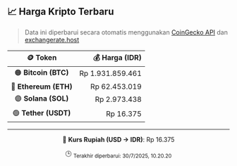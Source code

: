 

<!-- HARGA_KRIPTO -->
## 📈 Harga Kripto Terbaru

> Data ini diperbarui secara otomatis menggunakan [CoinGecko API](https://www.coingecko.com/) dan [exchangerate.host](https://exchangerate.host/)

<div align="center">

| 🪙 Token | 💰 Harga (IDR) |
|:------:|---------------:|
| 🟠 **Bitcoin (BTC)**   | Rp 1.931.859.461 |
| 🔵 **Ethereum (ETH)**  | Rp 62.453.019 |
| 🟣 **Solana (SOL)**    | Rp 2.973.438 |
| 🟢 **Tether (USDT)**   | Rp 16.375 |

---

💱 **Kurs Rupiah (USD → IDR)**: Rp 16.375

🕒 <sub>Terakhir diperbarui: 30/7/2025, 10.20.20</sub>

</div>
<!-- /HARGA_KRIPTO -->